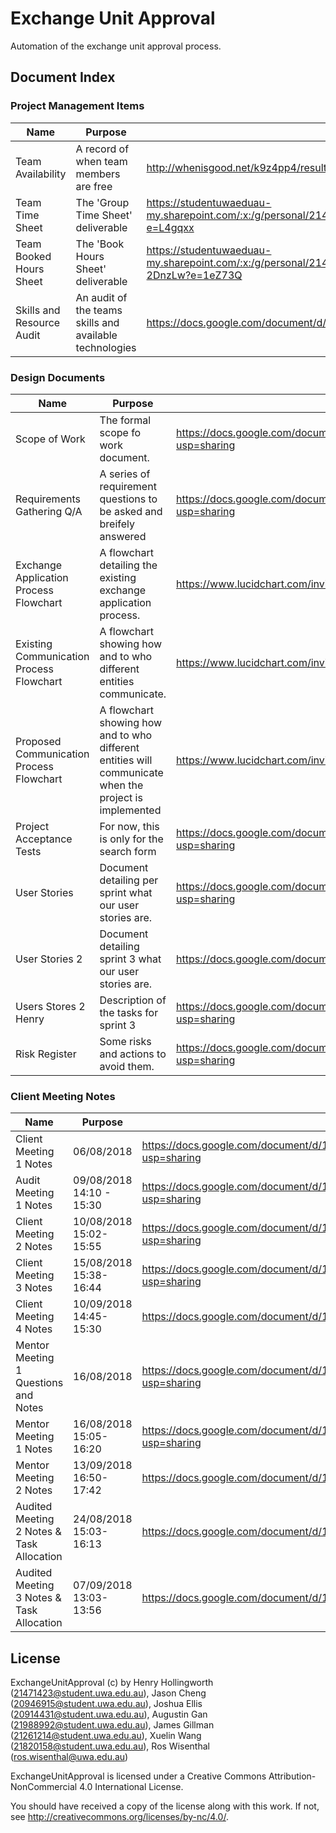 # Exchange Unit Approval
Automation of the exchange unit approval process.

## Document Index

### Project Management Items
| Name | Purpose | Location|
|------|---------|---------|
| Team Availability | A record of when team members are free | http://whenisgood.net/k9z4pp4/results/dakdyr8
| Team Time Sheet | The 'Group Time Sheet' deliverable | https://studentuwaeduau-my.sharepoint.com/:x:/g/personal/21471423_student_uwa_edu_au/EajGA6zduTdAiHLIwwOIr4cB1nkB77cRg0XKk0DANpS4Hw?e=L4gqxx
| Team Booked Hours Sheet | The 'Book Hours Sheet' deliverable | https://studentuwaeduau-my.sharepoint.com/:x:/g/personal/21471423_student_uwa_edu_au/ETEtg2uRvV9JuOHaXFNMg4IBVgbHWze4gNXFSsn-2DnzLw?e=1eZ73Q
| Skills and Resource Audit | An audit of the teams skills and available technologies | https://docs.google.com/document/d/1JaGGeTomoZ4wiJrZkwlBtQWwbJSzNFsRh3Mgc683ud4/edit?usp=sharing

### Design Documents
| Name | Purpose | Location|
|------|---------|---------|
| Scope of Work | The formal scope fo work document. | https://docs.google.com/document/d/1hzsphYwCaM4Cp4AHWbQEjavldIIpR4219eS1xQPRJAs/edit?usp=sharing
| Requirements Gathering Q/A | A series of requirement questions to be asked and breifely answered | https://docs.google.com/document/d/1DUcOZpU-bf4NuRfM3Ps1jvzjafvCsmqWtG0WBbdX06I/edit?usp=sharing
| Exchange Application Process Flowchart | A flowchart detailing the existing exchange application process. | https://www.lucidchart.com/invitations/accept/6557347f-c50c-42f0-b50f-6711588a8249
| Existing Communication Process Flowchart | A flowchart showing how and to who different entities communicate. | https://www.lucidchart.com/invitations/accept/9863d42f-3a4d-45a4-a178-68c427fbe090
| Proposed Communication Process Flowchart | A flowchart showing how and to who different entities will communicate when the project is implemented | https://www.lucidchart.com/invitations/accept/329e5b98-ea86-45e4-bef4-c8e9ee3badf8
| Project Acceptance Tests | For now, this is only for the search form | https://docs.google.com/document/d/17f8f_OZ8KZg9K_H_xM-yoc8FRIKmNsvT_1tsB5NaC5Q/edit?usp=sharing
| User Stories | Document detailing per sprint what our user stories are. | https://docs.google.com/document/d/177y5c7_CgxiBHOAfjFETm31pY17ebNv8PxTSsWcy-Iw/edit?usp=sharing
| User Stories 2| Document detailing sprint 3 what our user stories are. | https://docs.google.com/document/d/1FTKFka7grYutcZPPNK3gXVgXveGnF7vIEeXtd6uqgA0/edit#
| Users Stores 2 Henry | Description of the tasks for sprint 3 | https://docs.google.com/document/d/177y5c7_CgxiBHOAfjFETm31pY17ebNv8PxTSsWcy-Iw/edit?usp=sharing
| Risk Register | Some risks and actions to avoid them. | https://docs.google.com/document/d/1XezEW9XmIpJqe9lMXQ4i1SXS8p3d2UZSIqWs1Siq0Bo/edit?usp=sharing

### Client Meeting Notes
| Name | Purpose | Location|
|------|---------|---------|
| Client Meeting 1 Notes | 06/08/2018 | https://docs.google.com/document/d/1HcdILR31IKStN5MduLGdf4MgZpuen0HVt0qO1BcZ0CE/edit?usp=sharing
| Audit Meeting 1 Notes | 09/08/2018 14:10 - 15:30 | https://docs.google.com/document/d/1Nxk-VlIZfNkuaq0PZUJyM6Do1lZtxfoXO-xX_dLySc8/edit?usp=sharing |
| Client Meeting 2 Notes | 10/08/2018 15:02-15:55 | https://docs.google.com/document/d/1Qy5r8CcwlKQVKjjgNZt7GXewCEV0ZdPZg5ctElkHwJY/edit?usp=sharing |
| Client Meeting 3 Notes | 15/08/2018 15:38-16:44 | https://docs.google.com/document/d/1MDC6awTdmaHYMSnWTM0UICSgvlmna1P3tHwJdSFSDIQ/edit?usp=sharing |
| Client Meeting 4 Notes | 10/09/2018 14:45-15:30 | https://docs.google.com/document/d/1WGtJdJ8kiP21bQZckdQBsUeQRMVsXHPwDcUoUEH3q-U/edit |
| Mentor Meeting 1 Questions and Notes | 16/08/2018 | https://docs.google.com/document/d/14y2D4a-uu6OoEJcWEIlkJRlL4-V6u4nSdY39QSU35YI/edit?usp=sharing |
| Mentor Meeting 1 Notes | 16/08/2018 15:05-16:20 | https://docs.google.com/document/d/11RsvLUr-8UpzFFUaTtm9Y-LTiv4-HBJnazVkOKdygpg/edit?usp=sharing |
| Mentor Meeting 2 Notes | 13/09/2018 16:50-17:42 | https://docs.google.com/document/d/1ozcu-jQSejZb3oU5lOLX4U4AYRpXipGOcQnXjjuo2sY/edit |
| Audited Meeting 2 Notes & Task Allocation | 24/08/2018 15:03-16:13 | https://docs.google.com/document/d/1VmcXWwOu-_Aae3WXsIyDmmJdd4bla0evX2GGk1aISis/edit |
| Audited Meeting 3 Notes & Task Allocation | 07/09/2018 13:03-13:56 | https://docs.google.com/document/d/1VlGiPCwzeYtbhAuUCwOp9VkFe9EVCBhT2kHLiLq1Go0/edit |
## License

ExchangeUnitApproval (c) by Henry Hollingworth (21471423@student.uwa.edu.au),
                            Jason Cheng (20946915@student.uwa.edu.au),
                            Joshua Ellis (20914431@student.uwa.edu.au),
                            Augustin Gan (21988992@student.uwa.edu.au),
                            James Gillman (21261214@student.uwa.edu.au),
                            Xuelin Wang (21820158@student.uwa.edu.au),
                            Ros Wisenthal (ros.wisenthal@uwa.edu.au)

ExchangeUnitApproval is licensed under a
Creative Commons Attribution-NonCommercial 4.0 International License.

You should have received a copy of the license along with this
work. If not, see <http://creativecommons.org/licenses/by-nc/4.0/>.
